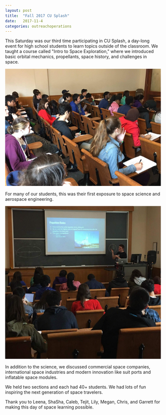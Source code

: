 ```yaml
---
layout: post
title:  "Fall 2017 CU Splash"
date:   2017-11-4
categories: outreachoperations
---
```

This Saturday was our third time participating in CU Splash, a day-long event for high school students to learn topics outside of the classroom. We taught a course called "Intro to Space Exploration," where we introduced basic orbital mechanics, propellants, space history, and challenges in space.

<p align="center">
	<img src="/assets/media/img/outreach-operations/F17-Splash-1.png">
</p>

For many of our students, this was their first exposure to space science and aerospace engineering.

<p align="center">
	<img src="/assets/media/img/outreach-operations/F17-Splash-2.png">
</p>

In addition to the science, we discussed commercial space companies, international space industries and modern innovation like suit ports and inflatable space modules.

We held two sections and each had 40+ students. We had lots of fun inspiring the next generation of space travelers.

Thank you to Leena, ShaSha, Caleb, Tejit, Lily, Megan, Chris, and Garrett for making this day of space learning possible.
